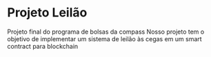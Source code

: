# Projeto Leilão
Projeto final do programa de bolsas da compass
Nosso projeto tem o objetivo de implementar um sistema de leilão às cegas em um smart contract para blockchain
